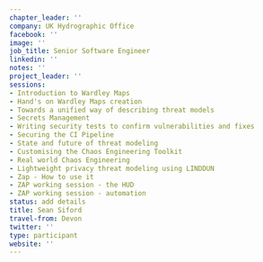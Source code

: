 ```yaml
---
chapter_leader: ''
company: UK Hydrographic Office
facebook: ''
image: ''
job_title: Senior Software Engineer
linkedin: ''
notes: ''
project_leader: ''
sessions:
- Introduction to Wardley Maps
- Hand's on Wardley Maps creation
- Towards a unified way of describing threat models
- Secrets Management
- Writing security tests to confirm vulnerabilities and fixes
- Securing the CI Pipeline
- State and future of threat modeling
- Customising the Chaos Engineering Toolkit
- Real world Chaos Engineering
- Lightweight privacy threat modeling using LINDDUN
- Zap - How to use it
- ZAP working session - the HUD
- ZAP working session - automation
status: add details
title: Sean Siford
travel-from: Devon
twitter: ''
type: participant
website: ''
---
```


<!-- put more details about participant here -->